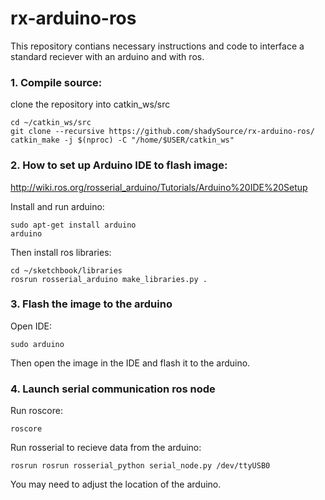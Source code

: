 # rx-arduino-ros
This repository contians necessary instructions and code to interface a standard reciever with an arduino and with ros.

### 1. Compile source:
clone the repository into catkin_ws/src

    cd ~/catkin_ws/src
    git clone --recursive https://github.com/shadySource/rx-arduino-ros/
    catkin_make -j $(nproc) -C "/home/$USER/catkin_ws"

### 2. How to set up Arduino IDE to flash image:
http://wiki.ros.org/rosserial_arduino/Tutorials/Arduino%20IDE%20Setup

Install and run arduino:

    sudo apt-get install arduino
    arduino

Then install ros libraries:

    cd ~/sketchbook/libraries
    rosrun rosserial_arduino make_libraries.py .

### 3. Flash the image to the arduino

Open IDE:

    sudo arduino
    
Then open the image in the IDE and flash it to the arduino.

### 4. Launch serial communication ros node
Run roscore:

    roscore

Run rosserial to recieve data from the arduino:

    rosrun rosrun rosserial_python serial_node.py /dev/ttyUSB0
    
You may need to adjust the location of the arduino.
